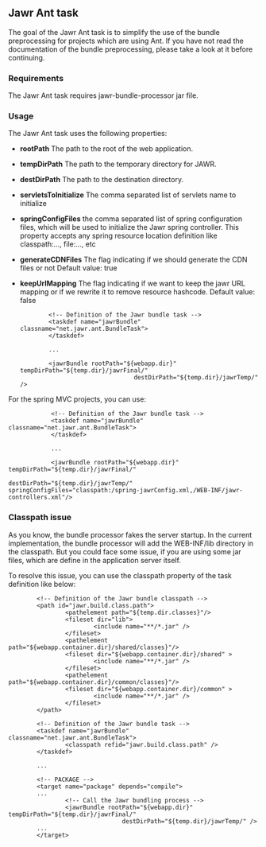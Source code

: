 Jawr Ant task
-------------

The goal of the Jawr Ant task is to simplify the use of the bundle preprocessing for projects which are using Ant. If you have not read the documentation of the bundle preprocessing, please take a look at it before continuing.


### Requirements

The Jawr Ant task requires jawr-bundle-processor jar file.


### Usage

The Jawr Ant task uses the following properties:

-   **rootPath** The path to the root of the web application.
-   **tempDirPath** The path to the temporary directory for JAWR.
-   **destDirPath** The path to the destination directory.
-   **servletsToInitialize** The comma separated list of servlets name
    to initialize
-   **springConfigFiles** the comma separated list of spring
    configuration files, which will be used to initialize the Jawr
    spring controller. This property accepts any spring resource
    location definition like classpath:..., file:..., etc
-   **generateCDNFiles** The flag indicating if we should generate the
    CDN files or not Default value: true
-   **keepUrlMapping** The flag indicating if we want to keep the jawr
    URL mapping or if we rewrite it to remove resource hashcode. Default
    value: false


                <!-- Definition of the Jawr bundle task -->
                <taskdef name="jawrBundle" classname="net.jawr.ant.BundleTask">
                </taskdef>
                
                ...
                
                <jawrBundle rootPath="${webapp.dir}" tempDirPath="${temp.dir}/jawrFinal/" 
                                        destDirPath="${temp.dir}/jawrTemp/" />
                                        


   For the spring MVC projects, you can use:


                <!-- Definition of the Jawr bundle task -->
                <taskdef name="jawrBundle" classname="net.jawr.ant.BundleTask">
                </taskdef>
                
                ...
                
                <jawrBundle rootPath="${webapp.dir}" tempDirPath="${temp.dir}/jawrFinal/" 
                                        destDirPath="${temp.dir}/jawrTemp/" springConfigFiles="classpath:/spring-jawrConfig.xml,/WEB-INF/jawr-controllers.xml"/>
                                        

### Classpath issue

As you know, the bundle processor fakes the server startup. In the
current implementation, the bundle processor will add the WEB-INF/lib
directory in the classpath. But you could face some issue, if you are
using some jar files, which are define in the application server itself.

To resolve this issue, you can use the classpath property of the task definition like below:


            
            <!-- Definition of the Jawr bundle classpath -->
            <path id="jawr.build.class.path">
                    <pathelement path="${temp.dir.classes}"/>
                    <fileset dir="lib">
                            <include name="**/*.jar" />
                    </fileset>
                    <pathelement path="${webapp.container.dir}/shared/classes}"/>
                    <fileset dir="${webapp.container.dir}/shared" >
                            <include name="**/*.jar" />
                    </fileset>
                    <pathelement path="${webapp.container.dir}/common/classes}"/>
                    <fileset dir="${webapp.container.dir}/common" >
                            <include name="**/*.jar" />
                    </fileset>
            </path>
            
            <!-- Definition of the Jawr bundle task -->
            <taskdef name="jawrBundle" classname="net.jawr.ant.BundleTask">
                    <classpath refid="jawr.build.class.path" />
            </taskdef>
            
            ...
            
            <!-- PACKAGE -->
            <target name="package" depends="compile">
            ...
                    <!-- Call the Jawr bundling process -->
                    <jawrBundle rootPath="${webapp.dir}" tempDirPath="${temp.dir}/jawrFinal/" 
                                    destDirPath="${temp.dir}/jawrTemp/" />
            ...
            </target>                       

